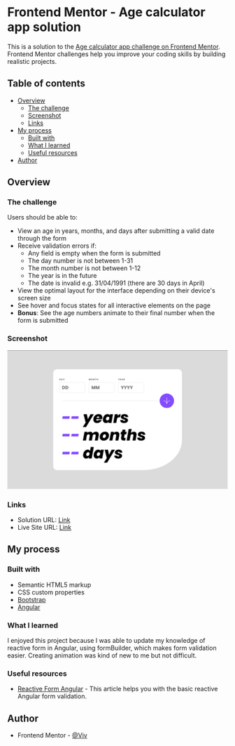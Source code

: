# Frontend Mentor - Age calculator app solution

This is a solution to the [Age calculator app challenge on Frontend Mentor](https://www.frontendmentor.io/challenges/age-calculator-app-dF9DFFpj-Q). Frontend Mentor challenges help you improve your coding skills by building realistic projects.

## Table of contents

- [Overview](#overview)
  - [The challenge](#the-challenge)
  - [Screenshot](#screenshot)
  - [Links](#links)
- [My process](#my-process)
  - [Built with](#built-with)
  - [What I learned](#what-i-learned)
  - [Useful resources](#useful-resources)
- [Author](#author)

## Overview

### The challenge

Users should be able to:

- View an age in years, months, and days after submitting a valid date through the form
- Receive validation errors if:
  - Any field is empty when the form is submitted
  - The day number is not between 1-31
  - The month number is not between 1-12
  - The year is in the future
  - The date is invalid e.g. 31/04/1991 (there are 30 days in April)
- View the optimal layout for the interface depending on their device's screen size
- See hover and focus states for all interactive elements on the page
- **Bonus**: See the age numbers animate to their final number when the form is submitted

### Screenshot

![](screenshot.png)

### Links

- Solution URL: [Link](https://your-solution-url.com)
- Live Site URL: [Link](https://b-viv.github.io/age-calculator/)

## My process

### Built with

- Semantic HTML5 markup
- CSS custom properties
- [Bootstrap](https://getbootstrap.com/)
- [Angular](https://angular.io/)

### What I learned

I enjoyed this project because I was able to update my knowledge of reactive form in Angular, using formBuilder, which makes form validation easier. Creating animation was kind of new to me but not difficult.

### Useful resources

- [Reactive Form Angular](https://medium.com/@ayushgrwl365/a-practical-introduction-to-reactive-forms-in-angular-4493865f59f2) - This article helps you with the basic reactive Angular form validation.

## Author

- Frontend Mentor - [@Viv](https://www.frontendmentor.io/profile/b-viv)
